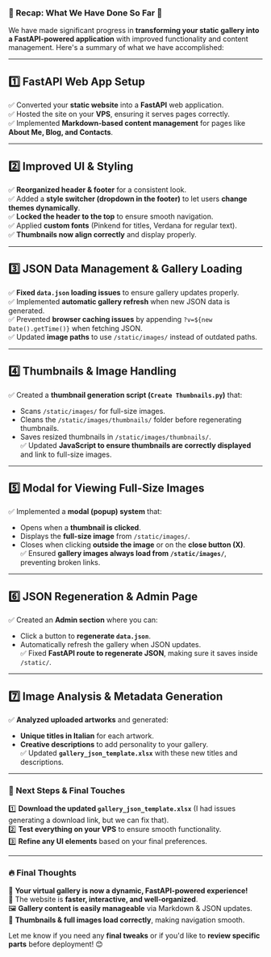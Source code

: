 ### **🔹 Recap: What We Have Done So Far** 🔹  
We have made significant progress in **transforming your static gallery into a FastAPI-powered application** with improved functionality and content management. Here's a summary of what we have accomplished:  

---

## **1️⃣ FastAPI Web App Setup**
✅ Converted your **static website** into a **FastAPI** web application.  
✅ Hosted the site on your **VPS**, ensuring it serves pages correctly.  
✅ Implemented **Markdown-based content management** for pages like **About Me, Blog, and Contacts**.  

---

## **2️⃣ Improved UI & Styling**
✅ **Reorganized header & footer** for a consistent look.  
✅ Added a **style switcher (dropdown in the footer)** to let users **change themes dynamically**.  
✅ **Locked the header to the top** to ensure smooth navigation.  
✅ Applied **custom fonts** (Pinkend for titles, Verdana for regular text).  
✅ **Thumbnails now align correctly** and display properly.

---

## **3️⃣ JSON Data Management & Gallery Loading**
✅ **Fixed `data.json` loading issues** to ensure gallery updates properly.  
✅ Implemented **automatic gallery refresh** when new JSON data is generated.  
✅ Prevented **browser caching issues** by appending `?v=${new Date().getTime()}` when fetching JSON.  
✅ Updated **image paths** to use `/static/images/` instead of outdated paths.  

---

## **4️⃣ Thumbnails & Image Handling**
✅ Created a **thumbnail generation script (`Create Thumbnails.py`)** that:  
   - Scans `/static/images/` for full-size images.  
   - Cleans the `/static/images/thumbnails/` folder before regenerating thumbnails.  
   - Saves resized thumbnails in `/static/images/thumbnails/`.  
✅ Updated **JavaScript to ensure thumbnails are correctly displayed** and link to full-size images.

---

## **5️⃣ Modal for Viewing Full-Size Images**
✅ Implemented a **modal (popup) system** that:  
   - Opens when a **thumbnail is clicked**.  
   - Displays the **full-size image** from `/static/images/`.  
   - Closes when clicking **outside the image** or on the **close button (X)**.  
✅ Ensured **gallery images always load from `/static/images/`**, preventing broken links.  

---

## **6️⃣ JSON Regeneration & Admin Page**
✅ Created an **Admin section** where you can:  
   - Click a button to **regenerate `data.json`**.  
   - Automatically refresh the gallery when JSON updates.  
✅ Fixed **FastAPI route to regenerate JSON**, making sure it saves inside `/static/`.

---

## **7️⃣ Image Analysis & Metadata Generation**
✅ **Analyzed uploaded artworks** and generated:  
   - **Unique titles in Italian** for each artwork.  
   - **Creative descriptions** to add personality to your gallery.  
✅ Updated **`gallery_json_template.xlsx`** with these new titles and descriptions.  

---

### **📝 Next Steps & Final Touches**
1️⃣ **Download the updated `gallery_json_template.xlsx`** (I had issues generating a download link, but we can fix that).  
2️⃣ **Test everything on your VPS** to ensure smooth functionality.  
3️⃣ **Refine any UI elements** based on your final preferences.  

---

### **🔥 Final Thoughts**
🚀 **Your virtual gallery is now a dynamic, FastAPI-powered experience!**  
🎨 The website is **faster, interactive, and well-organized**.  
🖼 **Gallery content is easily manageable** via Markdown & JSON updates.  
🔄 **Thumbnails & full images load correctly**, making navigation smooth.  

Let me know if you need any **final tweaks** or if you'd like to **review specific parts** before deployment! 😊
